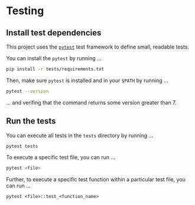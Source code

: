 # Testing

## Install test dependencies

This project uses the [`pytest`] test framework to define small, readable tests.

You can install the `pytest` by running ...

```sh
pip install -r tests/requirements.txt
```

Then, make sure `pytest` is installed and in your `$PATH` by running ...

```sh
pytest --version
```

... and verifing that the command returns some version greater than 7.

## Run the tests

You can execute all tests in the `tests` directory by running ...

```sh
pytest tests
```

To execute a specific test file, you can run ...

```sh
pytest <file>
```

Further, to execute a specific test function within a particular test file, you can run ...

```
pytest <file>::test_<function_name>
```

[`pytest`]: https://docs.pytest.org/
[venv]: https://docs.python.org/3/tutorial/venv.html
